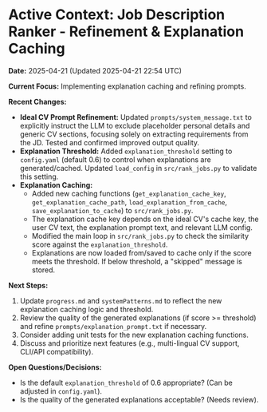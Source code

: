 # Active Context: Job Description Ranker - Refinement & Explanation Caching

**Date:** 2025-04-21 (Updated 2025-04-21 22:54 UTC)

**Current Focus:** Implementing explanation caching and refining prompts.

**Recent Changes:**
- **Ideal CV Prompt Refinement:** Updated `prompts/system_message.txt` to explicitly instruct the LLM to exclude placeholder personal details and generic CV sections, focusing solely on extracting requirements from the JD. Tested and confirmed improved output quality.
- **Explanation Threshold:** Added `explanation_threshold` setting to `config.yaml` (default 0.6) to control when explanations are generated/cached. Updated `load_config` in `src/rank_jobs.py` to validate this setting.
- **Explanation Caching:**
    - Added new caching functions (`get_explanation_cache_key`, `get_explanation_cache_path`, `load_explanation_from_cache`, `save_explanation_to_cache`) to `src/rank_jobs.py`.
    - The explanation cache key depends on the ideal CV's cache key, the user CV text, the explanation prompt text, and relevant LLM config.
    - Modified the main loop in `src/rank_jobs.py` to check the similarity score against the `explanation_threshold`.
    - Explanations are now loaded from/saved to cache only if the score meets the threshold. If below threshold, a "skipped" message is stored.

**Next Steps:**
1.  Update `progress.md` and `systemPatterns.md` to reflect the new explanation caching logic and threshold.
2.  Review the quality of the generated explanations (if score >= threshold) and refine `prompts/explanation_prompt.txt` if necessary.
3.  Consider adding unit tests for the new explanation caching functions.
4.  Discuss and prioritize next features (e.g., multi-lingual CV support, CLI/API compatibility).

**Open Questions/Decisions:**
- Is the default `explanation_threshold` of 0.6 appropriate? (Can be adjusted in `config.yaml`).
- Is the quality of the generated explanations acceptable? (Needs review).
